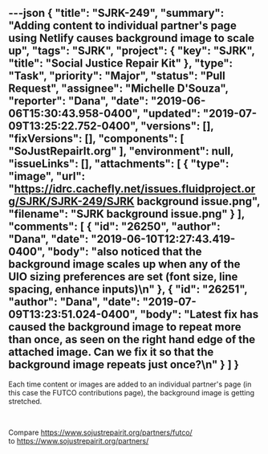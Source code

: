 ---json
{
  "title": "SJRK-249",
  "summary": "Adding content to individual partner's page using Netlify causes background image to scale up",
  "tags": "SJRK",
  "project": {
    "key": "SJRK",
    "title": "Social Justice Repair Kit"
  },
  "type": "Task",
  "priority": "Major",
  "status": "Pull Request",
  "assignee": "Michelle D'Souza",
  "reporter": "Dana",
  "date": "2019-06-06T15:30:43.958-0400",
  "updated": "2019-07-09T13:25:22.752-0400",
  "versions": [],
  "fixVersions": [],
  "components": [
    "SoJustRepairIt.org"
  ],
  "environment": null,
  "issueLinks": [],
  "attachments": [
    {
      "type": "image",
      "url": "https://idrc.cachefly.net/issues.fluidproject.org/SJRK/SJRK-249/SJRK background issue.png",
      "filename": "SJRK background issue.png"
    }
  ],
  "comments": [
    {
      "id": "26250",
      "author": "Dana",
      "date": "2019-06-10T12:27:43.419-0400",
      "body": "also noticed that the background image scales up when any of the UIO sizing preferences are set (font size, line spacing, enhance inputs)\n"
    },
    {
      "id": "26251",
      "author": "Dana",
      "date": "2019-07-09T13:23:51.024-0400",
      "body": "Latest fix has caused the background image to repeat more than once, as seen on the right hand edge of the attached image. Can we fix it so that the background image repeats just once?\n"
    }
  ]
}
---
Each time content or images are added to an individual partner's page (in this case the FUTCO contributions page), the background image is getting stretched.

 

Compare <https://www.sojustrepairit.org/partners/futco/>\
to <https://www.sojustrepairit.org/partners/>

        